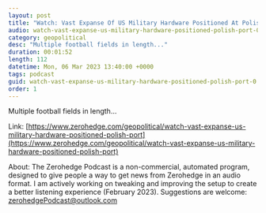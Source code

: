 ```yaml
---
layout: post
title: "Watch: Vast Expanse Of US Military Hardware Positioned At Polish Port"
audio: watch-vast-expanse-us-military-hardware-positioned-polish-port-0
category: geopolitical
desc: "Multiple football fields in length..."
duration: 00:01:52
length: 112
datetime: Mon, 06 Mar 2023 13:40:00 +0000
tags: podcast
guid: watch-vast-expanse-us-military-hardware-positioned-polish-port-0
order: 1
---
```

Multiple football fields in length...

Link: [https://www.zerohedge.com/geopolitical/watch-vast-expanse-us-military-hardware-positioned-polish-port](https://www.zerohedge.com/geopolitical/watch-vast-expanse-us-military-hardware-positioned-polish-port)

About: The Zerohedge Podcast is a non-commercial, automated program, designed to give people a way to get news from Zerohedge in an audio format.  I am actively working on tweaking and improving the setup to create a better listening experience (February 2023).  Suggestions are welcome: [zerohedgePodcast@outlook.com](mailto:zerohedgePodcast@outlook.com)